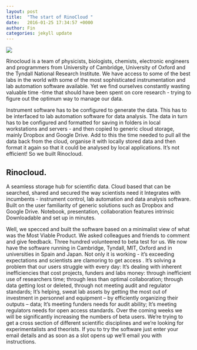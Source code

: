 ```yaml
---
layout: post
title:  "The start of RinoCloud "
date:   2016-01-25 17:34:57 +0000
author: Fin
categories: jekyll update
---
```


![](https://s3-eu-west-1.amazonaws.com/rinocloud/static/rinocloudMain.svg)

Rinocloud is a team of physicists, biologists, chemists, electronic engineers
and programmers from University of Cambridge, University of Oxford and the
Tyndall National Research Institute. We have access to some of the best labs in
the world with some of the most sophisticated instrumentation and lab automation
software available. Yet we find ourselves constantly wasting valuable time -time
that should have been spent on core research - trying to figure out the optimum
way to manage our data.

Instrument software has to be configured to generate the data. This has to be
interfaced to lab automation software for data analysis. The data in turn has to
be configured and formatted for saving in folders in local workstations and
servers - and then copied to generic cloud storage, mainly Dropbox and Google
Drive. Add to this the time needed to pull all the data back from the cloud,
organise it with locally stored data and then format it again so that it could
be analysed by local applications. It’s not efficient! So we built Rinocloud.

## Rinocloud.

A seamless storage hub for scientific data. Cloud based that can be searched,
shared and secured the way scientists need it Integrates with incumbents -
instrument control, lab automation and data analysis software. Built on the user
familiarity of generic solutions such as Dropbox and Google Drive. Notebook,
presentation, collaboration features intrinsic Downloadable and set up in
minutes.

Well, we specced and built the software based on a minimalist view of what was
the Most Viable Product. We asked colleagues and friends to comment and give
feedback. Three hundred volunteered to beta test for us. We now have the software
running in Cambridge, Tyndall, MIT, Oxford and in universities in Spain and
Japan. Not only it is working - it’s exceeding expectations and scientists are
clamoring to get access . It’s solving a problem that our users struggle with
every day: It’s dealing with inherent inefficiencies that cost projects, funders
and labs money: through inefficient use of researchers time; through less than
optimal collaboration; through data getting lost or deleted, through not meeting
audit and regulator standards; It’s helping, sweat lab assets by getting the
most out of investment in personnel and equipment – by efficiently organizing
their outputs – data; It’s meeting funders needs for audit ability; It’s meeting
regulators needs for open access standards. Over the coming weeks we will be
significantly increasing the numbers of beta users. We’re trying to get a cross
section of different scientific disciplines and we’re looking for
experimentalists and theorists. If you to try the software just enter your email
details and as soon as a slot opens up we’ll email you with instructions.
